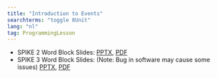 ```yaml
---
title: "Introduction to Events"
searchterms: "toggle 8Unit"
lang: "nl"
tag: ProgrammingLesson
---
```

 <ul>
 <li class="ng-binding">SPIKE 2 Word Block Slides:
 <a href="ProgrammingLessons/EventsIntro.pptx">PPTX</a>,
 <a href="ProgrammingLessons/EventsIntro.pdf">PDF</a>
 </li>

 <li class="ng-binding">SPIKE 3 Word Block Slides: (Note: Bug in software may cause some issues)
 <a href="ProgrammingLessons/SP3EventsIntro.pptx">PPTX</a>,
 <a href="ProgrammingLessons/SP3EventsIntro.pdf">PDF</a>
 </li>
 </ul>
